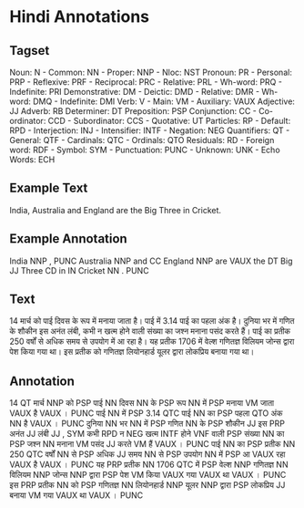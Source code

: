 # Hindi Annotations

## Tagset

Noun: N
    - Common: NN
    - Proper: NNP
    - Nloc: NST
Pronoun: PR
    - Personal: PRP
    - Reflexive: PRF
    - Reciprocal: PRC
    - Relative: PRL
    - Wh-word: PRQ
    - Indefinite: PRI
Demonstrative: DM
    - Deictic: DMD
    - Relative: DMR
    - Wh-word: DMQ
    - Indefinite: DMI
Verb: V
    - Main: VM
    - Auxiliary: VAUX
Adjective: JJ
Adverb: RB
Determiner: DT
Preposition: PSP
Conjunction: CC
    - Co-ordinator: CCD
    - Subordinator: CCS
    - Quotative: UT
Particles: RP
    - Default: RPD
    - Interjection: INJ
    - Intensifier: INTF
    - Negation: NEG
Quantifiers: QT
    - General: QTF
    - Cardinals: QTC
    - Ordinals: QTO
Residuals: RD
    - Foreign word: RDF
    - Symbol: SYM
    - Punctuation: PUNC
    - Unknown: UNK
    - Echo Words: ECH

## Example Text

India, Australia and England are the Big Three in Cricket.

## Example Annotation

India NNP
, PUNC
Australia NNP
and CC
England NNP
are VAUX
the DT
Big JJ
Three CD
in IN
Cricket NN
. PUNC

## Text

14 मार्च को पाई दिवस के रूप में मनाया जाता है। पाई में 3.14 पाई का पहला अंक है। दुनिया भर में गणित के शौकीन इस अनंत लंबी, कभी न खत्म होने वाली संख्या का जश्न मनाना पसंद करते हैं।
पाई का प्रतीक 250 वर्षों से अधिक समय से उपयोग में आ रहा है। यह प्रतीक 1706 में वेल्श गणितज्ञ विलियम जोन्स द्वारा पेश किया गया था। इस प्रतीक को गणितज्ञ लियोनहार्ड यूलर द्वारा लोकप्रिय बनाया गया था।

## Annotation

14	QT
मार्च	NNP
को	PSP
पाई	NN
दिवस	NN
के	PSP
रूप	NN
में	PSP
मनाया	VM
जाता	VAUX
है	VAUX
।	PUNC
पाई	NN
में	PSP
3.14	QTC
पाई	NN
का	PSP
पहला	QTO
अंक	NN
है	VAUX
।	PUNC
दुनिया	NN
भर	NN
में	PSP
गणित	NN
के	PSP
शौकीन	JJ
इस	PRP
अनंत	JJ
लंबी	JJ
,	SYM
कभी	RPD
न	NEG
खत्म	INTF
होने	VNF
वाली	PSP
संख्या	NN
का	PSP
जश्न	NN
मनाना	VM
पसंद	JJ
करते	VM
हैं	VAUX
।	PUNC
पाई	NN
का	PSP
प्रतीक	NN
250	QTC
वर्षों	NN
से	PSP
अधिक	JJ
समय	NN
से	PSP
उपयोग	NN
में	PSP
आ	VAUX
रहा	VAUX
है	VAUX
।	PUNC
यह	PRP
प्रतीक	NN
1706	QTC
में	PSP
वेल्श	NNP
गणितज्ञ	NN
विलियम	NNP
जोन्स	NNP
द्वारा	PSP
पेश	VM
किया	VAUX
गया	VAUX
था	VAUX
।	PUNC
इस	PRP
प्रतीक	NN
को	PSP
गणितज्ञ	NN
लियोनहार्ड	NNP
यूलर	NNP
द्वारा	PSP
लोकप्रिय	JJ
बनाया	VM
गया	VAUX
था	VAUX
।	PUNC
